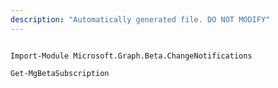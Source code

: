 ```yaml
---
description: "Automatically generated file. DO NOT MODIFY"
---
```


```powershellv2

Import-Module Microsoft.Graph.Beta.ChangeNotifications

Get-MgBetaSubscription

```